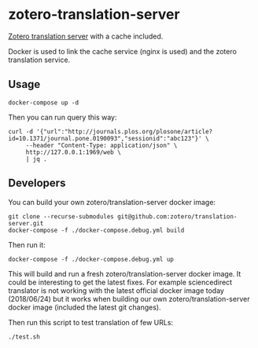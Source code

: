 # zotero-translation-server

[Zotero translation server](https://github.com/zotero/translation-server) with a cache included.

Docker is used to link the cache service (nginx is used) and the zotero translation service.

## Usage

```shell
docker-compose up -d
```

Then you can run query this way:

```shell
curl -d '{"url":"http://journals.plos.org/plosone/article?id=10.1371/journal.pone.0190093","sessionid":"abc123"}' \
     --header "Content-Type: application/json" \
     http://127.0.0.1:1969/web \
     | jq .
```

## Developers

You can build your own zotero/translation-server docker image:

```shell
git clone --recurse-submodules git@github.com:zotero/translation-server.git
docker-compose -f ./docker-compose.debug.yml build
```

Then run it:

```shell
docker-compose -f ./docker-compose.debug.yml up
```

This will build and run a fresh zotero/translation-server docker image. It could be interesting to get the latest fixes. For example sciencedirect translator is not working with the latest official docker image today (2018/06/24) but it works when building our own zotero/translation-server docker image (included the latest git changes).

Then run this script to test translation of few URLs:

```shell
./test.sh
```
